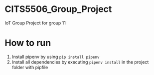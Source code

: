 # CITS5506_Group_Project
IoT Group Project for group 11

# How to run
1. Install pipenv by using  `pip install pipenv` 
2. Install all dependencies by executing `pipenv install` in the project folder with pipfile
